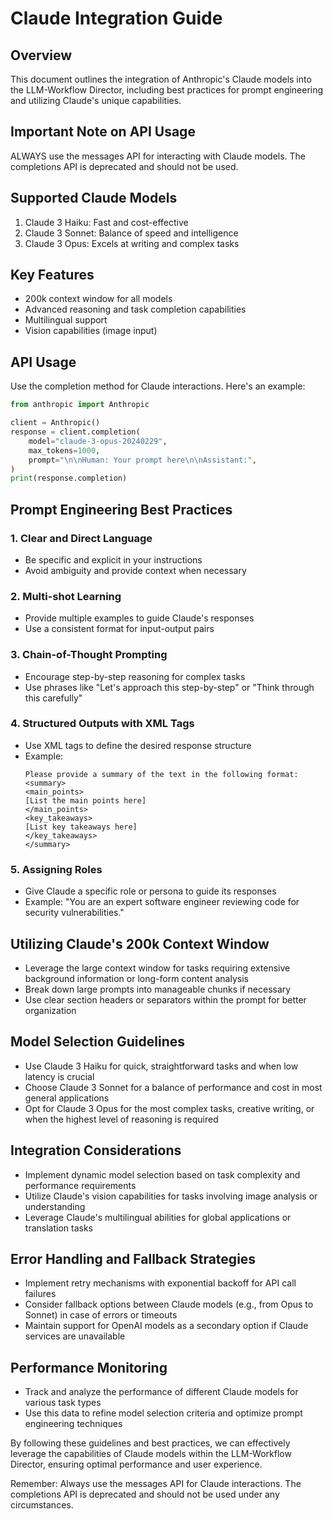 # Claude Integration Guide

## Overview
This document outlines the integration of Anthropic's Claude models into the LLM-Workflow Director, including best practices for prompt engineering and utilizing Claude's unique capabilities.

## Important Note on API Usage
ALWAYS use the messages API for interacting with Claude models. The completions API is deprecated and should not be used.

## Supported Claude Models
1. Claude 3 Haiku: Fast and cost-effective
2. Claude 3 Sonnet: Balance of speed and intelligence
3. Claude 3 Opus: Excels at writing and complex tasks

## Key Features
- 200k context window for all models
- Advanced reasoning and task completion capabilities
- Multilingual support
- Vision capabilities (image input)

## API Usage
Use the completion method for Claude interactions. Here's an example:

```python
from anthropic import Anthropic

client = Anthropic()
response = client.completion(
    model="claude-3-opus-20240229",
    max_tokens=1000,
    prompt="\n\nHuman: Your prompt here\n\nAssistant:",
)
print(response.completion)
```

## Prompt Engineering Best Practices

### 1. Clear and Direct Language
- Be specific and explicit in your instructions
- Avoid ambiguity and provide context when necessary

### 2. Multi-shot Learning
- Provide multiple examples to guide Claude's responses
- Use a consistent format for input-output pairs

### 3. Chain-of-Thought Prompting
- Encourage step-by-step reasoning for complex tasks
- Use phrases like "Let's approach this step-by-step" or "Think through this carefully"

### 4. Structured Outputs with XML Tags
- Use XML tags to define the desired response structure
- Example:
  ```
  Please provide a summary of the text in the following format:
  <summary>
  <main_points>
  [List the main points here]
  </main_points>
  <key_takeaways>
  [List key takeaways here]
  </key_takeaways>
  </summary>
  ```

### 5. Assigning Roles
- Give Claude a specific role or persona to guide its responses
- Example: "You are an expert software engineer reviewing code for security vulnerabilities."

## Utilizing Claude's 200k Context Window
- Leverage the large context window for tasks requiring extensive background information or long-form content analysis
- Break down large prompts into manageable chunks if necessary
- Use clear section headers or separators within the prompt for better organization

## Model Selection Guidelines
- Use Claude 3 Haiku for quick, straightforward tasks and when low latency is crucial
- Choose Claude 3 Sonnet for a balance of performance and cost in most general applications
- Opt for Claude 3 Opus for the most complex tasks, creative writing, or when the highest level of reasoning is required

## Integration Considerations
- Implement dynamic model selection based on task complexity and performance requirements
- Utilize Claude's vision capabilities for tasks involving image analysis or understanding
- Leverage Claude's multilingual abilities for global applications or translation tasks

## Error Handling and Fallback Strategies
- Implement retry mechanisms with exponential backoff for API call failures
- Consider fallback options between Claude models (e.g., from Opus to Sonnet) in case of errors or timeouts
- Maintain support for OpenAI models as a secondary option if Claude services are unavailable

## Performance Monitoring
- Track and analyze the performance of different Claude models for various task types
- Use this data to refine model selection criteria and optimize prompt engineering techniques

By following these guidelines and best practices, we can effectively leverage the capabilities of Claude models within the LLM-Workflow Director, ensuring optimal performance and user experience.

Remember: Always use the messages API for Claude interactions. The completions API is deprecated and should not be used under any circumstances.
